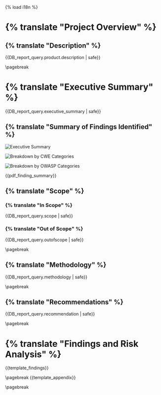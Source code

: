 {% load i18n %}
# {% translate "Project Overview" %}

## {% translate "Description" %}

{{DB_report_query.product.description | safe}}

\pagebreak
# {% translate "Executive Summary" %}

{{DB_report_query.executive_summary | safe}}

## {% translate "Summary of Findings Identified" %}

![Executive Summary]({{report_executive_summary_image}})

![Breakdown by CWE Categories]({{report_cwe_categories_image}})

![Breakdown by OWASP Categories]({{report_owasp_categories_image}})

{{pdf_finding_summary}}

## {% translate "Scope" %}

### {% translate "In Scope" %}

{{DB_report_query.scope | safe}}

### {% translate "Out of Scope" %}

{{DB_report_query.outofscope | safe}}

\pagebreak
## {% translate "Methodology" %}

{{DB_report_query.methodology | safe}}

\pagebreak
## {% translate "Recommendations" %}

{{DB_report_query.recommendation | safe}}

\pagebreak
# {% translate "Findings and Risk Analysis" %}

{{template_findings}}

\pagebreak
{{template_appendix}}

\pagebreak
